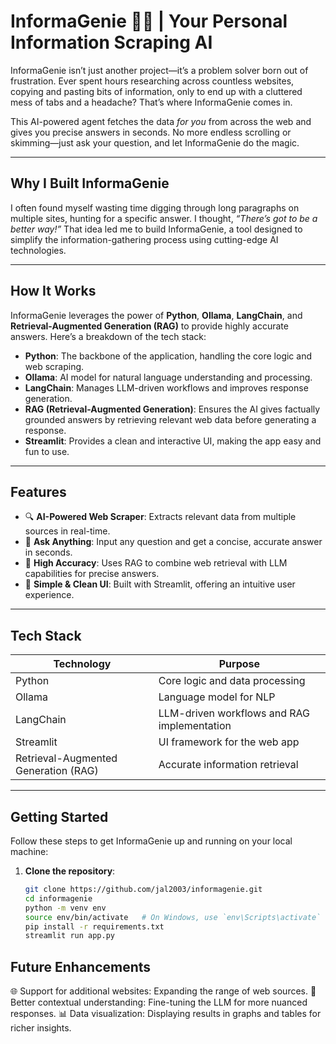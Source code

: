 # **InformaGenie 🧞‍♂️ | Your Personal Information Scraping AI**

InformaGenie isn’t just another project—it’s a problem solver born out of frustration. Ever spent hours researching across countless websites, copying and pasting bits of information, only to end up with a cluttered mess of tabs and a headache? That’s where InformaGenie comes in.

This AI-powered agent fetches the data *for you* from across the web and gives you precise answers in seconds. No more endless scrolling or skimming—just ask your question, and let InformaGenie do the magic.

---

## **Why I Built InformaGenie**

I often found myself wasting time digging through long paragraphs on multiple sites, hunting for a specific answer. I thought, *“There’s got to be a better way!”* That idea led me to build InformaGenie, a tool designed to simplify the information-gathering process using cutting-edge AI technologies.

---

## **How It Works**

InformaGenie leverages the power of **Python**, **Ollama**, **LangChain**, and **Retrieval-Augmented Generation (RAG)** to provide highly accurate answers. Here’s a breakdown of the tech stack:

- **Python**: The backbone of the application, handling the core logic and web scraping.
- **Ollama**: AI model for natural language understanding and processing.
- **LangChain**: Manages LLM-driven workflows and improves response generation.
- **RAG (Retrieval-Augmented Generation)**: Ensures the AI gives factually grounded answers by retrieving relevant web data before generating a response.
- **Streamlit**: Provides a clean and interactive UI, making the app easy and fun to use.

---

## **Features**

- 🔍 **AI-Powered Web Scraper**: Extracts relevant data from multiple sources in real-time.
- 🤖 **Ask Anything**: Input any question and get a concise, accurate answer in seconds.
- 🎯 **High Accuracy**: Uses RAG to combine web retrieval with LLM capabilities for precise answers.
- 🚀 **Simple & Clean UI**: Built with Streamlit, offering an intuitive user experience.

---

## **Tech Stack**

| **Technology**         | **Purpose**                                  |
|------------------------|----------------------------------------------|
| Python                 | Core logic and data processing               |
| Ollama                 | Language model for NLP                       |
| LangChain              | LLM-driven workflows and RAG implementation  |
| Streamlit              | UI framework for the web app                 |
| Retrieval-Augmented Generation (RAG) | Accurate information retrieval |

---

## **Getting Started**

Follow these steps to get InformaGenie up and running on your local machine:

1. **Clone the repository**:
   ```bash
   git clone https://github.com/jal2003/informagenie.git
   cd informagenie
   python -m venv env
   source env/bin/activate   # On Windows, use `env\Scripts\activate`
   pip install -r requirements.txt
   streamlit run app.py
   

## **Future Enhancements**

🌐 Support for additional websites: Expanding the range of web sources.
🧠 Better contextual understanding: Fine-tuning the LLM for more nuanced responses.
📊 Data visualization: Displaying results in graphs and tables for richer insights.


